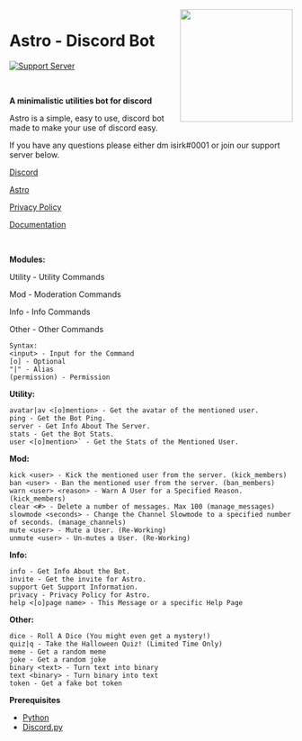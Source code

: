 <img src="https://asksirk.com/Astro/astronaut.jpg" align="right" height="200" width="200"/>

# Astro - Discord Bot
<p>
  
  [![Support Server](https://img.shields.io/discord/743121194911531110.svg?label=Discord&logo=Discord&colorB=7289da&style=for-the-badge)](https://discord.gg/7yZqHfG)
  
<br>

**A minimalistic utilities bot for discord**

Astro is a simple, easy to use, discord bot made to make your use of discord easy.

If you have any questions please either dm isirk#0001 or join our support server below.

[Discord](https://discord.gg/7yZqHfG)

[Astro](https://asksirk.com/Astro)

[Privacy Policy](https://asksirk.com/Astro/privacy/)

[Documentation](https://isirk.gitbook.io)

<br>

**Modules:**

Utility - Utility Commands

Mod - Moderation Commands

Info - Info Commands

Other - Other Commands

```
Syntax:
<input> - Input for the Command
[o] - Optional
"|" - Alias
(permission) - Permission
```

**Utility:**
```
avatar|av <[o]mention> - Get the avatar of the mentioned user.
ping - Get the Bot Ping.
server - Get Info About The Server.
stats - Get the Bot Stats.
user <[o]mention>` - Get the Stats of the Mentioned User.
```

**Mod:**
```
kick <user> - Kick the mentioned user from the server. (kick_members)
ban <user> - Ban the mentioned user from the server. (ban_members)
warn <user> <reason> - Warn A User for a Specified Reason.(kick_members)
clear <#> - Delete a number of messages. Max 100 (manage_messages)
slowmode <seconds> - Change the Channel Slowmode to a specified number of seconds. (manage_channels)
mute <user> - Mute a User. (Re-Working)
unmute <user> - Un-mutes a User. (Re-Working)
```

**Info:**
```
info - Get Info About the Bot.
invite - Get the invite for Astro.
support Get Support Information.
privacy - Privacy Policy for Astro.
help <[o]page name> - This Message or a specific Help Page
```

**Other:**
```
dice - Roll A Dice (You might even get a mystery!)
quiz|q - Take the Halloween Quiz! (Limited Time Only)
meme - Get a random meme
joke - Get a random joke
binary <text> - Turn text into binary
text <binary> - Turn binary into text
token - Get a fake bot token
```

**Prerequisites**
- [Python](https://www.python.org/)
- [Discord.py](https://discordpy.readthedocs.io/en/latest/index.html)
